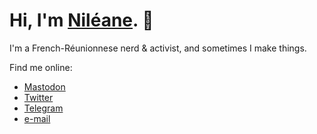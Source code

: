 # Hi, I'm [Niléane](https://nileane.fr/@nileane). 💛
I'm a French-Réunionnese nerd & activist, and sometimes I make things.

Find me online:
- <a rel="me" href="https://nileane.fr/@nileane">Mastodon</a>
- [Twitter](https://twitter.com/nildeala)
- [Telegram](https://t.me/nileane)
- [e-mail](mailto:contact@nileane.fr)
